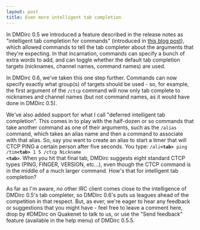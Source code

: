 ```yaml
---
layout: post
title: Even more intelligent tab completion
---
```

In DMDirc 0.5 we introduced a feature described in the release notes as "intelligent tab completion for commands" (introduced in <a href="http://blog.dmdirc.com/2007/08/18/introducing-intelligent-command-completion/">this blog post</a>), which allowed commands to tell the tab completer about the arguments that they're expecting. In that incarnation, commands can specify a bunch of extra words to add, and can toggle whether the default tab completion targets (nicknames, channel names, command names) are used.

In DMDirc 0.6, we've taken this one step further. Commands can now specify exactly what group(s) of targets should be used - so, for example, the first argument of the <code>/ctcp</code> command will now only tab complete to nicknames and channel names (but not command names, as it would have done in DMDirc 0.5).

We've also added support for what I call "deferred intelligent tab completion". This comes in to play with the half-dozen or so commands that take another command as one of their arguments, such as the <code>/alias</code> command, which takes an alias name and then a command to associate with that alias. So, say you want to create an alias to start a timer that will CTCP PING a certain person after five seconds. You type: <code>/ali<strong>&lt;tab&gt;</strong> ping /tim<strong>&lt;tab&gt;</strong> 1 5 /ctcp Nickname <strong>&lt;tab&gt;</strong></code>. When you hit that final tab, DMDirc suggests eight standard CTCP types (PING, FINGER, VERSION, etc...), even though the CTCP command is in the middle of a much larger command. How's that for intelligent tab completion?

As far as I'm aware, no other IRC client comes close to the intelligence of DMDirc 0.5's tab completer, so DMDirc 0.6's puts us leagues ahead of the competition in that respect. But, as ever, we're eager to hear any feedback or suggestions that you might have - feel free to leave a comment here, drop by #DMDirc on Quakenet to talk to us, or use the "Send feedback" feature (available in the help menu) of DMDirc 0.5.5.